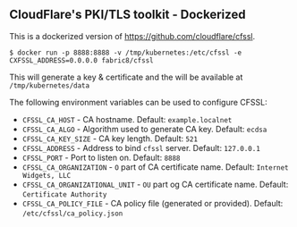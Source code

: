 ## CloudFlare's PKI/TLS toolkit - Dockerized

This is a dockerized version of https://github.com/cloudflare/cfssl.

```
$ docker run -p 8888:8888 -v /tmp/kubernetes:/etc/cfssl -e CXFSSL_ADDRESS=0.0.0.0 fabric8/cfssl
```

This will generate a key & certificate and the will be available at `/tmp/kubernetes/data`

The following environment variables can be used to configure CFSSL:

* `CFSSL_CA_HOST` - CA hostname. Default: `example.localnet`
* `CFSSL_CA_ALGO` - Algorithm used to generate CA key. Default: `ecdsa`
* `CFSSL_CA_KEY_SIZE` - CA key length. Default: `521`
* `CFSSL_ADDRESS` - Address to bind `cfssl` server. Default: `127.0.0.1`
* `CFSSL_PORT` - Port to listen on. Default: `8888`
* `CFSSL_CA_ORGANIZATION` - `O` part of CA certificate name. Default: `Internet Widgets, LLC`
* `CFSSL_CA_ORGANIZATIONAL_UNIT` - `OU` part og CA certificate name. Default: `Certificate Authority`
* `CFSSL_CA_POLICY_FILE` - CA policy file (generated or provided). Default: `/etc/cfssl/ca_policy.json`
